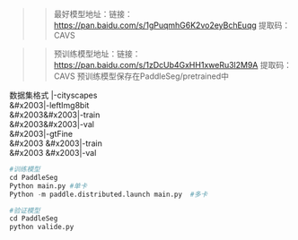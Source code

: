 >> 最好模型地址：链接：https://pan.baidu.com/s/1gPuqmhG6K2vo2eyBchEuqg 提取码：CAVS 

>> 预训练模型地址：链接：https://pan.baidu.com/s/1zDcUb4GxHH1xweRu3l2M9A 提取码：CAVS 
>> 预训练模型保存在PaddleSeg/pretrained中


数据集格式 
|-cityscapes    
 &#x2003|-leftImg8bit     
 &#x2003&#x2003|-train     
 &#x2003&#x2003|-val    
 &#x2003|-gtFine    
 &#x2003 &#x2003|-train    
 &#x2003 &#x2003|-val   
      
  ~~~Python
  #训练模型
  cd PaddleSeg
  Python main.py #单卡
  Python -m paddle.distributed.launch main.py  #多卡
  
  #验证模型
  cd PaddleSeg
  python valide.py
  ~~~

